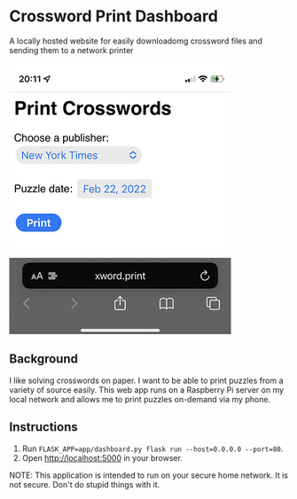 # Crossword Print Dashboard

A locally hosted website for easily downloadomg crossword files and sending them to a network printer

![Screenshot of Crossword Print Dashboard](app/static/images/demo-screenshot.jpg)

## Background

I like solving crosswords on paper. I want to be able to print puzzles from a variety of source easily.  This web app runs on a Raspberry Pi server on my local network and allows me to print puzzles on-demand via my phone.

## Instructions
1. Run `FLASK_APP=app/dashboard.py flask run --host=0.0.0.0 --port=80`. 
2. Open [http://localhost:5000](http://localhost:5000) in your browser.

NOTE: This application is intended to run on your secure home network. It is not secure.  Don't do stupid things with it.